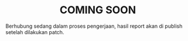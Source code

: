 <center>
<h1>COMING SOON</h1>
</center>
Berhubung sedang dalam proses pengerjaan, hasil report akan di publish setelah dilakukan patch.
